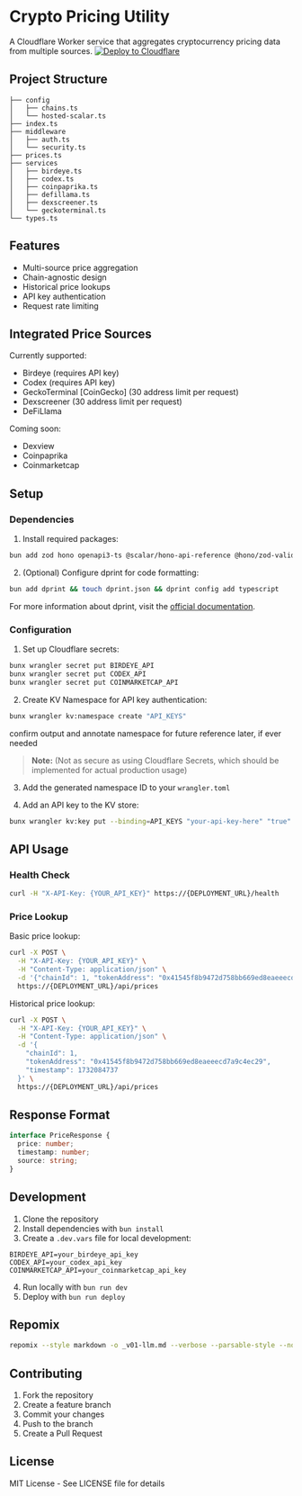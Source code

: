 # Crypto Pricing Utility

A Cloudflare Worker service that aggregates cryptocurrency pricing data from multiple sources.
[![Deploy to Cloudflare](https://deploy.workers.cloudflare.com/button)](https://deploy.workers.cloudflare.com/?url=<https://github.com/cipher-rc5/crypto-pricing-util.git>)

## Project Structure

```
├── config
│   ├── chains.ts
│   └── hosted-scalar.ts
├── index.ts
├── middleware
│   ├── auth.ts
│   └── security.ts
├── prices.ts
├── services
│   ├── birdeye.ts
│   ├── codex.ts
│   ├── coinpaprika.ts
│   ├── defillama.ts
│   ├── dexscreener.ts
│   └── geckoterminal.ts
└── types.ts
```

## Features

- Multi-source price aggregation
- Chain-agnostic design
- Historical price lookups
- API key authentication
- Request rate limiting

## Integrated Price Sources

Currently supported:

- Birdeye (requires API key)
- Codex (requires API key)
- GeckoTerminal [CoinGecko] (30 address limit per request)
- Dexscreener (30 address limit per request)
- DeFiLlama

Coming soon:

- Dexview
- Coinpaprika
- Coinmarketcap

## Setup

### Dependencies

1. Install required packages:

```sh
bun add zod hono openapi3-ts @scalar/hono-api-reference @hono/zod-validator @types/bun
```

2. (Optional) Configure dprint for code formatting:

```sh
bun add dprint && touch dprint.json && dprint config add typescript
```

For more information about dprint, visit the [official documentation](https://dprint.dev).

### Configuration

1. Set up Cloudflare secrets:

```sh
bunx wrangler secret put BIRDEYE_API
bunx wrangler secret put CODEX_API
bunx wrangler secret put COINMARKETCAP_API
```

2. Create KV Namespace for API key authentication:

```sh
bunx wrangler kv:namespace create "API_KEYS"
```

confirm output and annotate namespace for future reference later, if ever needed

> **Note:** (Not as secure as using Cloudflare Secrets, which should be implemented for actual production usage)

3. Add the generated namespace ID to your `wrangler.toml`

4. Add an API key to the KV store:

```sh
bunx wrangler kv:key put --binding=API_KEYS "your-api-key-here" "true"
```

## API Usage

### Health Check

```sh
curl -H "X-API-Key: {YOUR_API_KEY}" https://{DEPLOYMENT_URL}/health
```

### Price Lookup

Basic price lookup:

```sh
curl -X POST \
  -H "X-API-Key: {YOUR_API_KEY}" \
  -H "Content-Type: application/json" \
  -d '{"chainId": 1, "tokenAddress": "0x41545f8b9472d758bb669ed8eaeeecd7a9c4ec29"}' \
  https://{DEPLOYMENT_URL}/api/prices
```

Historical price lookup:

```sh
curl -X POST \
  -H "X-API-Key: {YOUR_API_KEY}" \
  -H "Content-Type: application/json" \
  -d '{
    "chainId": 1,
    "tokenAddress": "0x41545f8b9472d758bb669ed8eaeeecd7a9c4ec29",
    "timestamp": 1732084737
  }' \
  https://{DEPLOYMENT_URL}/api/prices
```

## Response Format

```typescript
interface PriceResponse {
  price: number;
  timestamp: number;
  source: string;
}
```

## Development

1. Clone the repository
2. Install dependencies with `bun install`
3. Create a `.dev.vars` file for local development:

```env
BIRDEYE_API=your_birdeye_api_key
CODEX_API=your_codex_api_key
COINMARKETCAP_API=your_coinmarketcap_api_key
```

4. Run locally with `bun run dev`
5. Deploy with `bun run deploy`

## Repomix

```sh
repomix --style markdown -o _v01-llm.md --verbose --parsable-style --no-file-summary --include src
```

## Contributing

1. Fork the repository
2. Create a feature branch
3. Commit your changes
4. Push to the branch
5. Create a Pull Request

## License

MIT License - See LICENSE file for details
